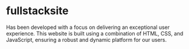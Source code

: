 # fullstacksite

Has been developed with a focus on delivering an exceptional user experience. This website is built using a combination of HTML, CSS, and JavaScript, ensuring a robust and dynamic platform for our users.
